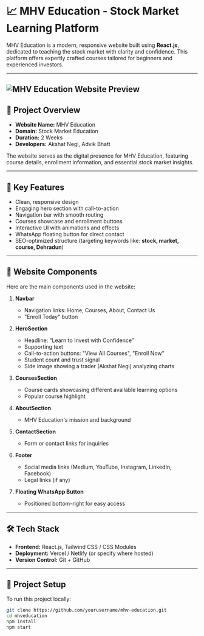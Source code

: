 # 📈 MHV Education - Stock Market Learning Platform

MHV Education is a modern, responsive website built using **React.js**, dedicated to teaching the stock market with clarity and confidence. This platform offers expertly crafted courses tailored for beginners and experienced investors.

---
![MHV Education Website Preview](https://raw.githubusercontent.com/Akshat-NegI27/mhveducation/refs/heads/main/#Screenshots/image.png)
---
## 🚀 Project Overview

- **Website Name:** MHV Education
- **Domain:** Stock Market Education
- **Duration:** 2 Weeks
- **Developers:** Akshat Negi, Advik Bhatt

The website serves as the digital presence for MHV Education, featuring course details, enrollment information, and essential stock market insights.

---

## 🌟 Key Features

- Clean, responsive design  
- Engaging hero section with call-to-action  
- Navigation bar with smooth routing  
- Courses showcase and enrollment buttons  
- Interactive UI with animations and effects  
- WhatsApp floating button for direct contact  
- SEO-optimized structure (targeting keywords like: **stock, market, course, Dehradun**)

---

## 🧩 Website Components

Here are the main components used in the website:

1. **Navbar**
   - Navigation links: Home, Courses, About, Contact Us
   - "Enroll Today" button

2. **HeroSection**
   - Headline: “Learn to Invest with Confidence”
   - Supporting text
   - Call-to-action buttons: "View All Courses", "Enroll Now"
   - Student count and trust signal
   - Side image showing a trader (Akshat Negi) analyzing charts

3. **CoursesSection**
   - Course cards showcasing different available learning options
   - Popular course highlight

4. **AboutSection**
   - MHV Education's mission and background

5. **ContactSection**
   - Form or contact links for inquiries

6. **Footer**
   - Social media links (Medium, YouTube, Instagram, LinkedIn, Facebook)
   - Legal links (if any)

7. **Floating WhatsApp Button**
   - Positioned bottom-right for easy access

---

## 🛠️ Tech Stack

- **Frontend:** React.js, Tailwind CSS / CSS Modules
- **Deployment:** Vercel / Netlify (or specify where hosted)
- **Version Control:** Git + GitHub

---

## 📁 Project Setup

To run this project locally:

```bash
git clone https://github.com/yourusername/mhv-education.git
cd mhveducation
npm install
npm start

